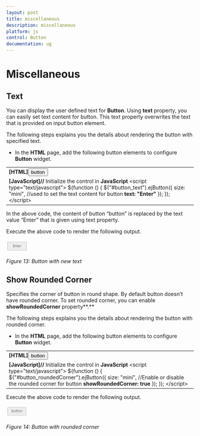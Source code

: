 ```yaml
---
layout: post
title: miscellaneous
description: miscellaneous
platform: js
control: Button
documentation: ug
---
```


# Miscellaneous

## Text

You can display the user defined text for **Button**. Using **text** property, you can easily set text content for button. This text property overwrites the text that is provided on input button element.

The following steps explains you the details about rendering the button with specified text.

* In the **HTML** page, add the following button elements to configure **Button** widget.



<table>
<tr>
<td>
<b>[HTML]</b><button id="button_text">button</button></td></tr>
<tr>
<td>
<b>[JavaScript]</b><b>//</b> Initialize the control in <b>JavaScript</b>    &lt;script type="text/javascript"&gt;        $(function () {            $("#button_text").ejButton({                size: "mini",                //used to set the text content for button<b>                text: "Enter"</b>            });        });    &lt;/script&gt;</td></tr>
</table>


In the above code, the content of button “button” is replaced by the text value “Enter” that is given using text property.

Execute the above code to render the following output.

![](miscellaneous_images\miscellaneous_img1.png)

_Figure 13: Button with new text_

## Show Rounded Corner

Specifies the corner of button in round shape. By default button doesn’t have rounded corner. To set rounded corner, you can enable **showRoundedCorner** property**.**

The following steps explains you the details about rendering the button with rounded corner.

* In the **HTML** page, add the following button elements to configure **Button** widget.



<table>
<tr>
<td>
<b>[HTML]</b><button id="button_roundedCorner">button</button></td></tr>
<tr>
<td>
<b>[JavaScript]</b><b>//</b> Initialize the control in <b>JavaScript</b>    &lt;script type="text/javascript"&gt;        $(function () {            $("#button_roundedCorner").ejButton({                size: "mini",                //Enable or disable the rounded corner for button          <b>                showRoundedCorner: true</b>            });        });    &lt;/script&gt;</td></tr>
</table>

Execute the above code to render the following output.

![](miscellaneous_images\miscellaneous_img2.png)

_Figure 14: Button with rounded corner_




